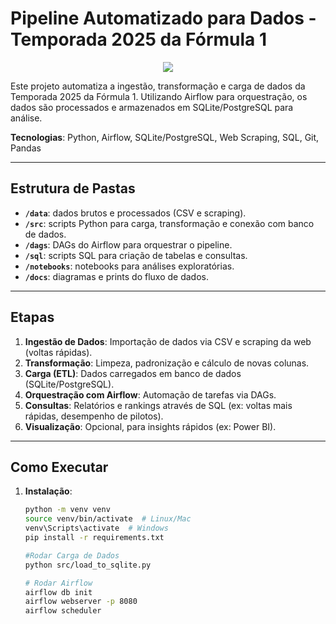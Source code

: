 # Pipeline Automatizado para Dados - Temporada 2025 da Fórmula 1

<p align="center"> 
  <img src="https://github.com/user-attachments/assets/6c9c24ac-46aa-469f-9ddc-a5d4cd1946af">
</p>

Este projeto automatiza a ingestão, transformação e carga de dados da Temporada 2025 da Fórmula 1. Utilizando Airflow para orquestração, os dados são processados e armazenados em SQLite/PostgreSQL para análise.

**Tecnologias**: Python, Airflow, SQLite/PostgreSQL, Web Scraping, SQL, Git, Pandas

---

## Estrutura de Pastas

- **`/data`**: dados brutos e processados (CSV e scraping).
- **`/src`**: scripts Python para carga, transformação e conexão com banco de dados.
- **`/dags`**: DAGs do Airflow para orquestrar o pipeline.
- **`/sql`**: scripts SQL para criação de tabelas e consultas.
- **`/notebooks`**: notebooks para análises exploratórias.
- **`/docs`**: diagramas e prints do fluxo de dados.

---

## Etapas

1. **Ingestão de Dados**: Importação de dados via CSV e scraping da web (voltas rápidas).
2. **Transformação**: Limpeza, padronização e cálculo de novas colunas.
3. **Carga (ETL)**: Dados carregados em banco de dados (SQLite/PostgreSQL).
4. **Orquestração com Airflow**: Automação de tarefas via DAGs.
5. **Consultas**: Relatórios e rankings através de SQL (ex: voltas mais rápidas, desempenho de pilotos).
6. **Visualização**: Opcional, para insights rápidos (ex: Power BI).

---

## Como Executar

1. **Instalação**:
   ```bash
   python -m venv venv
   source venv/bin/activate  # Linux/Mac
   venv\Scripts\activate  # Windows
   pip install -r requirements.txt

   #Rodar Carga de Dados
   python src/load_to_sqlite.py

   # Rodar Airflow
   airflow db init
   airflow webserver -p 8080
   airflow scheduler


